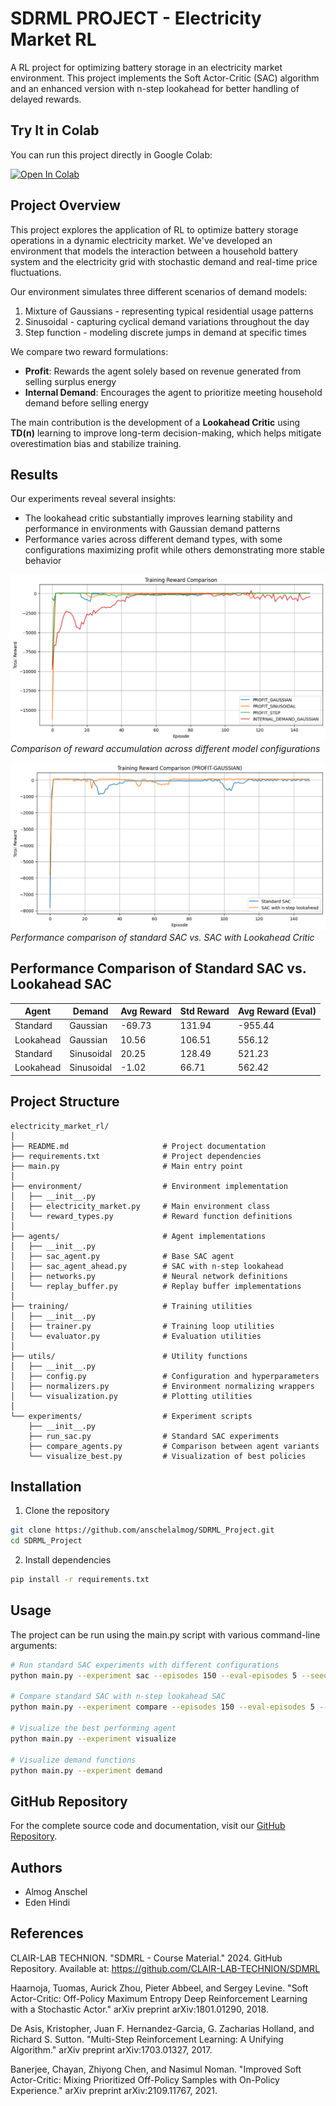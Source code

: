 # SDRML PROJECT - Electricity Market RL

A RL project for optimizing battery storage in an electricity market environment. This project implements the Soft Actor-Critic (SAC) algorithm and an enhanced version with n-step lookahead for better handling of delayed rewards.

## Try It in Colab

You can run this project directly in Google Colab:

[![Open In Colab](https://colab.research.google.com/assets/colab-badge.svg)](https://colab.research.google.com/drive/1FadSFIsqCJfg8aXFp8n0Ty2XsFuPMjDz?usp=sharing)

## Project Overview

This project explores the application of RL to optimize battery storage operations in a dynamic electricity market. 
We've developed an environment that models the interaction between a household battery system and the electricity grid with stochastic demand and real-time price fluctuations.

Our environment simulates three different scenarios of demand models:
1. Mixture of Gaussians - representing typical residential usage patterns
2. Sinusoidal - capturing cyclical demand variations throughout the day
3. Step function - modeling discrete jumps in demand at specific times

We compare two reward formulations:
- **Profit**: Rewards the agent solely based on revenue generated from selling surplus energy
- **Internal Demand**: Encourages the agent to prioritize meeting household demand before selling energy

The main contribution is the development of a **Lookahead Critic** using **TD(n)** learning to improve long-term decision-making, which helps mitigate overestimation bias and stabilize training.

## Results

Our experiments reveal several insights:
- The lookahead critic substantially improves learning stability and performance in environments with Gaussian demand patterns
- Performance varies across different demand types, with some configurations maximizing profit while others demonstrating more stable behavior

![Accumulative Rewards Comparison](assets/accumulative_rewards.png)
*Comparison of reward accumulation across different model configurations*

![Lookahead Critic Performance](assets/lookhaed-gaussian.png)
*Performance comparison of standard SAC vs. SAC with Lookahead Critic*

## Performance Comparison of Standard SAC vs. Lookahead SAC

| Agent     | Demand     | Avg Reward   | Std Reward  | Avg Reward (Eval)  |
|-----------|-----------|--------------|-------------|--------------------|
| Standard  | Gaussian  | -69.73       | 131.94      | -955.44            |
| Lookahead | Gaussian  | 10.56        | 106.51      | 556.12             |
| Standard  | Sinusoidal| 20.25        | 128.49      | 521.23             |
| Lookahead | Sinusoidal| -1.02        | 66.71       | 562.42             |

## Project Structure

```
electricity_market_rl/
│
├── README.md                     # Project documentation
├── requirements.txt              # Project dependencies
├── main.py                       # Main entry point
│
├── environment/                  # Environment implementation
│   ├── __init__.py
│   ├── electricity_market.py     # Main environment class
│   └── reward_types.py           # Reward function definitions
│
├── agents/                       # Agent implementations
│   ├── __init__.py
│   ├── sac_agent.py              # Base SAC agent
│   ├── sac_agent_ahead.py        # SAC with n-step lookahead
│   ├── networks.py               # Neural network definitions
│   └── replay_buffer.py          # Replay buffer implementations
│
├── training/                     # Training utilities
│   ├── __init__.py
│   ├── trainer.py                # Training loop utilities 
│   └── evaluator.py              # Evaluation utilities
│
├── utils/                        # Utility functions
│   ├── __init__.py
│   ├── config.py                 # Configuration and hyperparameters
│   ├── normalizers.py            # Environment normalizing wrappers
│   └── visualization.py          # Plotting utilities
│
└── experiments/                  # Experiment scripts
    ├── __init__.py
    ├── run_sac.py                # Standard SAC experiments
    ├── compare_agents.py         # Comparison between agent variants
    └── visualize_best.py         # Visualization of best policies
```

## Installation

1. Clone the repository
```bash
git clone https://github.com/anschelalmog/SDRML_Project.git
cd SDRML_Project
```

2. Install dependencies
```bash
pip install -r requirements.txt
```

## Usage

The project can be run using the main.py script with various command-line arguments:

```bash
# Run standard SAC experiments with different configurations
python main.py --experiment sac --episodes 150 --eval-episodes 5 --seed 42

# Compare standard SAC with n-step lookahead SAC
python main.py --experiment compare --episodes 150 --eval-episodes 5 --seed 42

# Visualize the best performing agent
python main.py --experiment visualize

# Visualize demand functions
python main.py --experiment demand
```

## GitHub Repository

For the complete source code and documentation, visit our [GitHub Repository](https://github.com/anschelalmog/SDRML_Project).

## Authors
- Almog Anschel
- Eden Hindi

## References

CLAIR-LAB TECHNION. "SDMRL - Course Material." 2024. GitHub Repository. Available at: https://github.com/CLAIR-LAB-TECHNION/SDMRL

Haarnoja, Tuomas, Aurick Zhou, Pieter Abbeel, and Sergey Levine. "Soft Actor-Critic: Off-Policy Maximum Entropy Deep Reinforcement Learning with a Stochastic Actor." arXiv preprint arXiv:1801.01290, 2018.

De Asis, Kristopher, Juan F. Hernandez-Garcia, G. Zacharias Holland, and Richard S. Sutton. "Multi-Step Reinforcement Learning: A Unifying Algorithm." arXiv preprint arXiv:1703.01327, 2017.

Banerjee, Chayan, Zhiyong Chen, and Nasimul Noman. "Improved Soft Actor-Critic: Mixing Prioritized Off-Policy Samples with On-Policy Experience." arXiv preprint arXiv:2109.11767, 2021.
